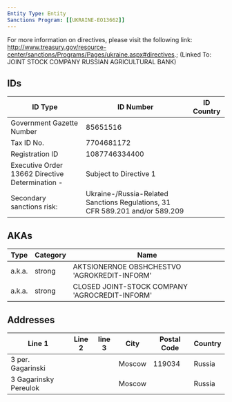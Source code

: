 ```yaml
---
Entity Type: Entity
Sanctions Program: [[UKRAINE-EO13662]]
---
```

For more information on directives, please visit the following link: http://www.treasury.gov/resource-center/sanctions/Programs/Pages/ukraine.aspx#directives.; (Linked To: JOINT STOCK COMPANY RUSSIAN AGRICULTURAL BANK)

## IDs
| ID Type | ID Number | ID Country |
|---------|-----------|------------|
| Government Gazette Number | 85651516 |  |
| Tax ID No. | 7704681172 |  |
| Registration ID | 1087746334400 |  |
| Executive Order 13662 Directive Determination - | Subject to Directive 1 |  |
| Secondary sanctions risk: | Ukraine-/Russia-Related Sanctions Regulations, 31 CFR 589.201 and/or 589.209 |  |


## AKAs
| Type | Category | Name      | 
|------|----------|-----------|
| a.k.a. | strong | AKTSIONERNOE OBSHCHESTVO 'AGROKREDIT-INFORM' |
| a.k.a. | strong | CLOSED JOINT-STOCK COMPANY 'AGROCREDIT-INFORM' |


## Addresses
| Line 1 | Line 2 | line 3 | City | Postal Code| Country | 
|--------|--------|--------|------|------------|---------|
| 3 per. Gagarinski |  |  | Moscow | 119034 | Russia |
| 3 Gagarinsky Pereulok |  |  | Moscow |  | Russia |

